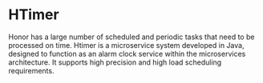 # HTimer
Honor has a large number of scheduled and periodic tasks that need to be processed on time. Htimer is a microservice system developed in Java, designed to function as an alarm clock service within the microservices architecture. It supports high precision and high load scheduling requirements.
